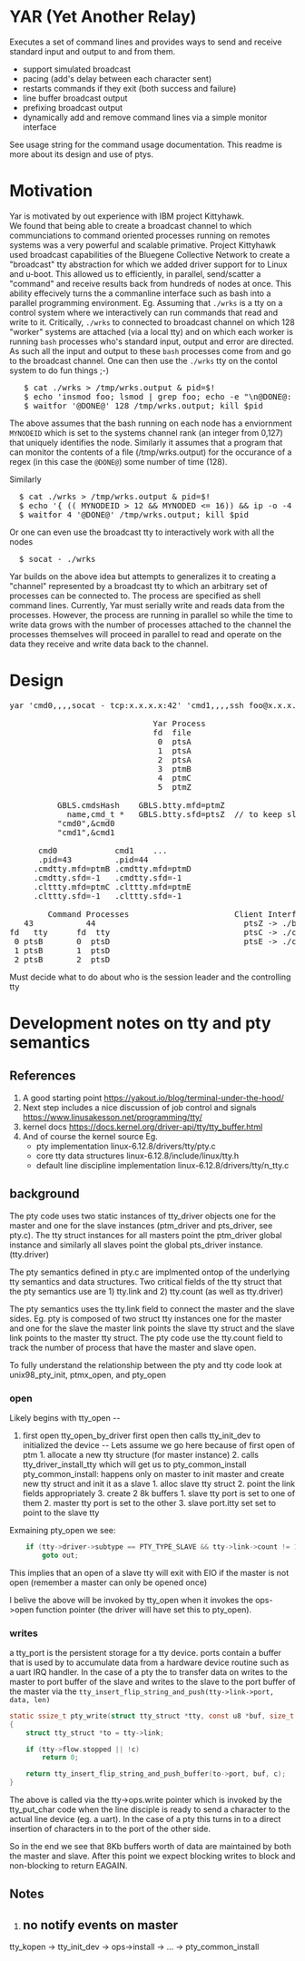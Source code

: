 # YAR (Yet Another Relay)

Executes a set of command lines and provides ways to send and receive 
standard input and output to and from them.  

- support simulated broadcast
- pacing (add's delay between each character sent)
- restarts commands if they exit (both success and failure)
- line buffer broadcast output
- prefixing broadcast output
- dynamically add and remove command lines via a simple monitor interface

See usage string for the command usage documentation.
This readme is more about its design and use of ptys.


# Motivation

Yar is motivated by out experience with IBM project Kittyhawk.  
We found that being able to create a broadcast channel to which communciations
to command oriented processes running on remotes systems was a very powerful
and scalable primative.   Project Kittyhawk used
broadcast capabilities of the Bluegene Collective Network to create a "broadcast"
tty abstraction for which we added driver support for to Linux and u-boot.
This allowed us to efficiently, in parallel, send/scatter a "command" and receive
results  back from hundreds of nodes at once.  This ability effecively 
turns the a commanline interface such as bash into a parallel programming 
environment.  Eg. Assuming that `./wrks` is a tty on a control system
where we interactively can run commands that read and write to it. 
Critically, `./wrks` to connected to broadcast channel on which 
128 "worker" systems are attached (via a local tty) and on which each
worker is running `bash` processes who's standard input, output and error
are directed.  As such all the input and output to these `bash` processes
come from and go to the broadcast channel.  One can then use the `./wrks`
tty on the contol system to do fun things ;-)

<pre>
   $ cat ./wrks > /tmp/wrks.output & pid=$!
   $ echo 'insmod foo; lsmod | grep foo; echo -e "\n@DONE@: $MYNODEID"' > wrks
   $ waitfor '@DONE@' 128 /tmp/wrks.output; kill $pid
</pre>

The above assumes that the bash running on each node has a enviornment 
`MYNODEID` which is set to the systems channel rank (an integer from 0,127) 
that uniquely identifies the node.  Similarly it assumes that a program
that can monitor the contents of a file (/tmp/wrks.output) for the occurance
of a regex (in this case the `@DONE@`) some number of time (128).

Similarly
<pre>
  $ cat ./wrks > /tmp/wrks.output & pid=$!
  $ echo '{ (( MYNODEID > 12 && MYNODED <= 16)) && ip -o -4 addr; } && echo @DONE@' > ./wrks 
  $ waitfor 4 '@DONE@' /tmp/wrks.output; kill $pid
</pre>

Or one can even use the broadcast tty to interactively work with all the nodes
<pre>
  $ socat - ./wrks
</pre>

Yar builds on the above idea but attempts to  generalizes it to creating a 
"channel" represented by a broadcast tty to which an arbitrary set of processes
can be connected to.  The process are specified as shell command lines.
Currently, Yar must serially write and reads data from the processes.  However,
the process are running in parallel so while the time to write data grows
with the number of processes attached to the channel the processes themselves
will proceed in parallel to read and operate on the data they receive and write
data back to the channel.


# Design

<pre>
yar 'cmd0,,,,socat - tcp:x.x.x.x:42' 'cmd1,,,,ssh foo@x.x.x.x' 
  
                              Yar Process
							  fd  file
							   0  ptsA
							   1  ptsA
							   2  ptsA
							   3  ptmB
							   4  ptmC
                               5  ptmZ
							      
	      GBLS.cmdsHash    GBLS.btty.mfd=ptmZ
		    name,cmd_t *   GBLS.btty.sfd=ptsZ  // to keep slave persistent
          "cmd0",&cmd0
		  "cmd1",&cmd1
          
	  cmd0            cmd1    ...
      .pid=43         .pid=44
     .cmdtty.mfd=ptmB .cmdtty.mfd=ptmD
	 .cmdtty.sfd=-1   .cmdtty.sfd=-1
     .clttty.mfd=ptmC .clttty.mfd=ptmE
     .clttty.sfd=-1   .clttty.sfd=-1
	 
        Command Processes                      Client Interfaces
   43           44	                             ptsZ -> ./btty
fd   tty      fd  tty                            ptsC -> ./cmd0
 0 ptsB       0  ptsD                            ptsE -> ./cmd1
 1 ptsB       1  ptsD
 2 ptsB       2  ptsD
</pre>

Must decide what to do about who is the session leader and the controlling tty



# Development notes on tty and pty semantics 

## References

1. A good starting point https://yakout.io/blog/terminal-under-the-hood/
2. Next step includes a nice discussion of job control and signals https://www.linusakesson.net/programming/tty/
3. kernel docs  https://docs.kernel.org/driver-api/tty/tty_buffer.html
3. And of course the kernel source Eg.
	- pty implementation linux-6.12.8/drivers/tty/pty.c
    - core tty data structures linux-6.12.8/include/linux/tty.h
    - default line discipline implementation linux-6.12.8/drivers/tty/n_tty.c


## background 
The pty code uses two static instances of tty_driver objects one for 
the master and one for the slave instances 
(ptm_driver and pts_driver, see pty.c).  The tty struct instances 
for all masters point the ptm_driver global instance and 
similarly all slaves point the global pts_driver instance. (tty.driver)

The pty semantics defined in pty.c are implmented ontop of the underlying
tty semantics and data structures.  Two critical fields of the tty struct
that the pty semantics use are 1) tty.link and 2) tty.count (as well 
as tty.driver)

The pty semantics uses the tty.link field to connect the master and the slave sides.
Eg. pty is composed of two struct tty instances one for the master and one 
for the slave the master link points the slave tty struct and the slave link points 
to the master tty struct.  The pty code use the tty.count field to track the 
number of process that have the master and slave open. 

To fully understand the relationship between the pty and tty code look 
at unix98_pty_init, ptmx_open, and pty_open
### open

Likely begins with tty_open -- 
1. first open
  tty_open_by_driver
     first open then calls tty_init_dev to initialized the device
	      -- Lets assume we go here because of first open of ptm
		       1. allocate a new tty structure (for master instance)
		       2. calls tty_driver_install_tty
			       which will get us to pty_common_install
				   pty_common_install:
				      happens only on master to init master and create 
					  new tty struct and init it as a slave 
					  1. alloc slave tty struct
					  2. point the link fields appropriately
					  3. create 2 8k buffers 
					      1. slave tty port is set to one of them
						  2. master tty port is set to the other
						  3. slave port.itty set set to point to the slave tty


Exmaining pty_open we see:

``` C
	if (tty->driver->subtype == PTY_TYPE_SLAVE && tty->link->count != 1)
		goto out;
```

This implies that an open of a slave tty will exit with EIO if the master
is not open (remember a master can only be opened once)


I belive the above will be invoked by tty_open when it invokes the 
ops->open function pointer (the driver will have set this to pty_open).




### writes

a tty_port is the persistent storage for a tty device.  ports contain a buffer 
that is used by to accumulate data from a hardware device routine such
as a uart IRQ handler.  In the case of a pty the to transfer data on writes to the master to 
port buffer of the slave and writes to the slave to the port buffer of the master
via the `tty_insert_flip_string_and_push(tty->link->port, data, len)`

``` C
static ssize_t pty_write(struct tty_struct *tty, const u8 *buf, size_t c)
{
	struct tty_struct *to = tty->link;

	if (tty->flow.stopped || !c)
		return 0;

	return tty_insert_flip_string_and_push_buffer(to->port, buf, c);
}
```

The above is called via the tty->ops.write pointer which is invoked by the
tty_put_char code when the line disciple is ready to send a character to the 
actual line device (eg. a uart).  In the case of a pty this turns in to
a direct insertion of characters in to the port of the other side.

So in the end we see that 8Kb buffers worth of data are maintained by 
both the master and slave.  After this point we expect blocking writes 
to block and non-blocking to return EAGAIN.


## Notes 

1. no notify events on master
	- 
tty_kopen -> tty_init_dev -> ops->install -> ... -> pty_common_install
